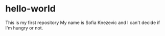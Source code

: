 # hello-world
This is my first repository
My name is Sofia Knezevic and I can't decide if I'm hungry or not.
